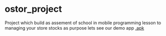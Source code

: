 # ostor_project
Project which build as assement of school in mobile programming lesson
to managing your store stocks as purpose 
lets see our demo app [.apk](https://github.com/zzerafah/ostor/app-release.apk)
